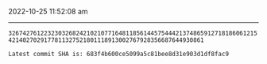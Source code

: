 2022-10-25 11:52:08 am

---

`32674276122323032682421021077164811856144575444213748659127181860612154214027029177811327521801118913002767928356687644930861`

`Latest commit SHA is: 683f4b600ce5099a5c81bee8d31e903d1df8fac9 `
